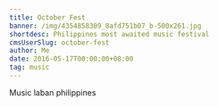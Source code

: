 ```yaml
---
title: October Fest
banner: /img/4354858309_8afd751b07_b-500x261.jpg
shortdesc: Philippines most awaited music festival
cmsUserSlug: october-fest
author: Me
date: 2016-05-17T00:00:00+08:00
tag: music
---
```


Music laban philippines